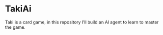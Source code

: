 # TakiAi
Taki is a card game, in this repository I'll build an AI agent to learn to master the game.
